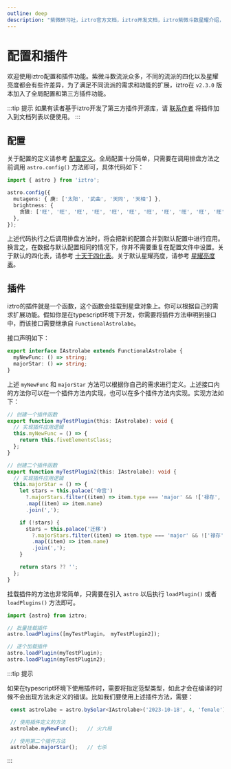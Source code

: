 ```yaml
---
outline: deep
description: "紫微研习社，iztro官方文档，iztro开发文档，iztro紫微斗数星耀介绍，iztro的star对象使用方法以及示例代码。"
---
```


# 配置和插件 <Badge type="warning" text="^2.3.0" />

欢迎使用iztro配置和插件功能。紫微斗数流派众多，不同的流派的四化以及星耀亮度都会有些许差异，为了满足不同流派的需求和功能的扩展，iztro在 `v2.3.0` 版本加入了全局配置和第三方插件功能。

:::tip 提示
如果有读者基于iztro开发了第三方插件开源库，请 [联系作者](../about.md#怎么联系我❓) 将插件加入到文档列表以便使用。
:::

## 配置

关于配置的定义请参考 [配置定义](../type-definition.md#config)。全局配置十分简单，只需要在调用排盘方法之前调用 `astro.config()` 方法即可，具体代码如下：

```ts
import { astro } from 'iztro';

astro.config({
  mutagens: { 庚: ['太阳', '武曲', '天同', '天相'] },
  brightness: {
    贪狼: ['旺', '旺', '旺', '旺', '旺', '旺', '旺', '旺', '旺', '旺', '旺', '旺'],
  },
});
```

上述代码执行之后调用排盘方法时，将会把新的配置合并到默认配置中进行应用。换言之，在数据与默认配置相同的情况下，你并不需要重复在配置文件中设置。关于默认的四化表，请参考 [十天干四化表](../learn/mutagen.md#十天干四化表)。关于默认星耀亮度，请参考 [星耀亮度表](../learn/star.md#星耀亮度表)。

## 插件

iztro的插件就是一个函数，这个函数会挂载到星盘对象上。你可以根据自己的需求扩展功能。假如你是在typescript环境下开发，你需要将插件方法申明到接口中，而该接口需要继承自 `FunctionalAstrolabe`。

接口声明如下：

```ts
export interface IAstrolabe extends FunctionalAstrolabe {
  myNewFunc: () => string;
  majorStar: () => string;
}
```

上述 `myNewFunc` 和 `majorStar` 方法可以根据你自己的需求进行定义。上述接口内的方法你可以在一个插件方法内实现，也可以在多个插件方法内实现。实现方法如下：

```ts
// 创建一个插件函数
export function myTestPlugin(this: IAstrolabe): void {
  // 实现插件应用逻辑
  this.myNewFunc = () => {
    return this.fiveElementsClass;
  };
}

// 创建二个插件函数
export function myTestPlugin2(this: IAstrolabe): void {
  // 实现插件应用逻辑
  this.majorStar = () => {
    let stars = this.palace('命宫')
      ?.majorStars.filter((item) => item.type === 'major' && !['禄存', '天马'].includes(item.name))
      .map((item) => item.name)
      .join(',');

    if (!stars) {
      stars = this.palace('迁移')
        ?.majorStars.filter((item) => item.type === 'major' && !['禄存', '天马'].includes(item.name))
        .map((item) => item.name)
        .join(',');
    }

    return stars ?? '';
  };
}
```

挂载插件的方法也非常简单，只需要在引入 `astro` 以后执行 `loadPlugin()` 或者`loadPlugins()` 方法即可。

```ts
import {astro} from iztro;

// 批量挂载插件
astro.loadPlugins([myTestPlugin， myTestPlugin2]);

// 逐个加载插件
astro.loadPlugin(myTestPlugin);
astro.loadPlugin(myTestPlugin2);
```

:::tip 提示

如果在typescript环境下使用插件时，需要将指定范型类型，如此才会在编译的时候不会出现方法未定义的错误。比如我们要使用上述插件方法，需要：

```ts
 const astrolabe = astro.bySolar<IAstrolabe>('2023-10-18', 4, 'female');

 // 使用插件定义的方法
 astrolabe.myNewFunc();   // 火六局

 // 使用第二个插件方法
 astrolabe.majorStar();   // 七杀
```

:::